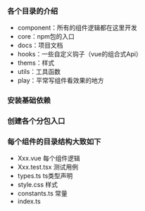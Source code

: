 ### 各个目录的介绍
- component：所有的组件逻辑都在这里开发  
- core：npm包的入口  
- docs：项目文档  
- hooks：一些自定义钩子（vue的组合式Api）  
- thems：样式  
- utils：工具函数  
- play：平常写组件看效果的地方
### 安装基础依赖
### 创建各个分包入口
### 每个组件的目录结构大致如下
- Xxx.vue 每个组件逻辑
- Xxx.test.tsx 测试用例
- types.ts ts类型声明
- style.css 样式
- constants.ts 常量
- index.ts